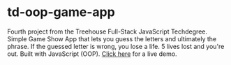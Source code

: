 # td-oop-game-app
Fourth project from the Treehouse Full-Stack JavaScript Techdegree. Simple Game Show App that lets you guess the letters and ultimately the phrase. If the guessed letter is wrong, you lose a life. 5 lives lost and you're out. Built with JavaScript (OOP). [Click here](https://matteocilli.github.io/td-oop-game-app/) for a live demo.
